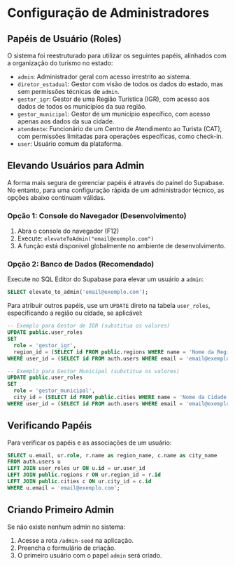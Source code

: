 # Configuração de Administradores

## Papéis de Usuário (Roles)

O sistema foi reestruturado para utilizar os seguintes papéis, alinhados com a organização do turismo no estado:

-   `admin`: Administrador geral com acesso irrestrito ao sistema.
-   `diretor_estadual`: Gestor com visão de todos os dados do estado, mas sem permissões técnicas de `admin`.
-   `gestor_igr`: Gestor de uma Região Turística (IGR), com acesso aos dados de todos os municípios da sua região.
-   `gestor_municipal`: Gestor de um município específico, com acesso apenas aos dados da sua cidade.
-   `atendente`: Funcionário de um Centro de Atendimento ao Turista (CAT), com permissões limitadas para operações específicas, como check-in.
-   `user`: Usuário comum da plataforma.

## Elevando Usuários para Admin

A forma mais segura de gerenciar papéis é através do painel do Supabase. No entanto, para uma configuração rápida de um administrador técnico, as opções abaixo continuam válidas.

### Opção 1: Console do Navegador (Desenvolvimento)
1. Abra o console do navegador (F12)
2. Execute: `elevateToAdmin("email@exemplo.com")`
3. A função está disponível globalmente no ambiente de desenvolvimento.

### Opção 2: Banco de Dados (Recomendado)
Execute no SQL Editor do Supabase para elevar um usuário a `admin`:
```sql
SELECT elevate_to_admin('email@exemplo.com');
```

Para atribuir outros papéis, use um `UPDATE` direto na tabela `user_roles`, especificando a região ou cidade, se aplicável:
```sql
-- Exemplo para Gestor de IGR (substitua os valores)
UPDATE public.user_roles
SET 
  role = 'gestor_igr',
  region_id = (SELECT id FROM public.regions WHERE name = 'Nome da Região')
WHERE user_id = (SELECT id FROM auth.users WHERE email = 'email@exemplo.com');

-- Exemplo para Gestor Municipal (substitua os valores)
UPDATE public.user_roles
SET 
  role = 'gestor_municipal',
  city_id = (SELECT id FROM public.cities WHERE name = 'Nome da Cidade')
WHERE user_id = (SELECT id FROM auth.users WHERE email = 'email@exemplo.com');
```

## Verificando Papéis
Para verificar os papéis e as associações de um usuário:
```sql
SELECT u.email, ur.role, r.name as region_name, c.name as city_name
FROM auth.users u 
LEFT JOIN user_roles ur ON u.id = ur.user_id 
LEFT JOIN public.regions r ON ur.region_id = r.id
LEFT JOIN public.cities c ON ur.city_id = c.id
WHERE u.email = 'email@exemplo.com';
```

## Criando Primeiro Admin
Se não existe nenhum admin no sistema:
1. Acesse a rota `/admin-seed` na aplicação.
2. Preencha o formulário de criação.
3. O primeiro usuário com o papel `admin` será criado.